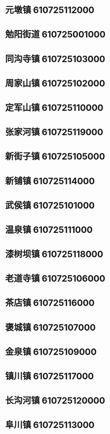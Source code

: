 # 元墩镇 610725112000
# 勉阳街道 610725001000
# 同沟寺镇 610725103000
# 周家山镇 610725102000
# 定军山镇 610725110000
# 张家河镇 610725119000
# 新街子镇 610725105000
# 新铺镇 610725114000
# 武侯镇 610725101000
# 温泉镇 610725111000
# 漆树坝镇 610725118000
# 老道寺镇 610725106000
# 茶店镇 610725116000
# 褒城镇 610725107000
# 金泉镇 610725109000
# 镇川镇 610725117000
# 长沟河镇 610725120000
# 阜川镇 610725113000
